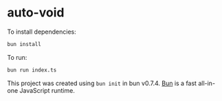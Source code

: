 # auto-void

To install dependencies:

```bash
bun install
```

To run:

```bash
bun run index.ts
```

This project was created using `bun init` in bun v0.7.4. [Bun](https://bun.sh) is a fast all-in-one JavaScript runtime.
